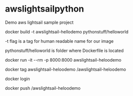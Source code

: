 # awslightsailpython
Demo aws lightsail sample project

docker build -t awslightsail-hellodemo pythonstuff/helloworld

-t flag is a tag for human readable name for our image

pythonstuff/helloworld is folder where Dockerfile is located

docker run -it --rm -p 8000:8000 awslightsail-heloodemo

docker tag awslightsail-heloodemo <docker-username>/awslightsail-heloodemo

docker login

docker push <docker-username>/awslightsail-heloodemo
